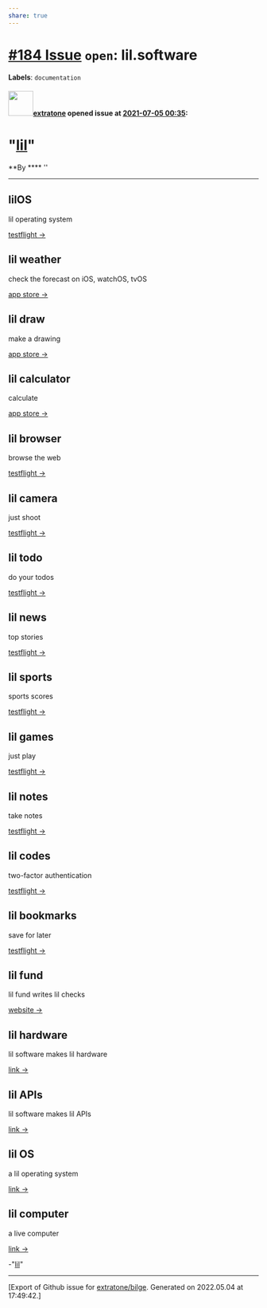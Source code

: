 ```yaml
---
share: true
---
```

# [\#184 Issue](https://github.com/extratone/bilge/issues/184) `open`: lil.software
**Labels**: `documentation`


#### <img src="https://avatars.githubusercontent.com/u/43663476?u=5047287ff0b8c3ce7f7e5858d204c9b3e57d8e44&v=4" width="50">[extratone](https://github.com/extratone) opened issue at [2021-07-05 00:35](https://github.com/extratone/bilge/issues/184):

# "[lil](https://lil.software/)"

**By **** 
''
***
## lilOS

lil operating system

[testflight ->](https://testflight.apple.com/join/kcrGXnWI)

## lil weather

check the forecast on iOS, watchOS, tvOS

[app store ->](https://lilweather.app)

## lil draw

make a drawing

[app store ->](https://draw.lil.software)

## lil calculator

calculate

[app store ->](https://calculator.lil.software)

## lil browser

browse the web

[testflight ->](https://testflight.apple.com/join/j3fRQvww)

## lil camera

just shoot

[testflight ->](https://testflight.apple.com/join/7P7u9cQI)

## lil todo

do your todos

[testflight ->](https://testflight.apple.com/join/pyWd6dhN)

## lil news

top stories

[testflight ->](https://testflight.apple.com/join/7U0fYv9F)

## lil sports

sports scores

[testflight ->](https://testflight.apple.com/join/5sSIub2Q)

## lil games

just play

[testflight ->](https://testflight.apple.com/join/Ead1FG3X)

## lil notes

take notes

[testflight ->](https://testflight.apple.com/join/4dIw1OIz)

## lil codes

two-factor authentication

[testflight ->](https://testflight.apple.com/join/IMT4YcVI)

## lil bookmarks

save for later

[testflight ->](https://testflight.apple.com/join/ReuECnc3)

## lil fund

lil fund writes lil checks

[website ->](https://lil.fund)

## lil hardware

lil software makes lil hardware

[link ->](/hardware)

## lil APIs

lil software makes lil APIs

[link ->](/api)

## lil OS

a lil operating system

[link ->](/os)

## lil computer

a live computer

[link ->](/computer)


-"[lil](https://lil.software/)"




-------------------------------------------------------------------------------



[Export of Github issue for [extratone/bilge](https://github.com/extratone/bilge). Generated on 2022.05.04 at 17:49:42.]
